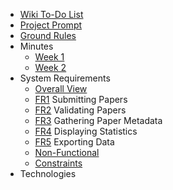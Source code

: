 - [Wiki To-Do List](https://github.ncsu.edu/engr-csc-sdc/2022SpringTeam06-CSC-Dept-1/wiki/Wiki-ToDo-and-Notes)
- [Project Prompt](https://github.ncsu.edu/engr-csc-sdc/2022SpringTeam06-CSC-Dept-1/wiki/Project-Prompt)
- [Ground Rules](https://github.ncsu.edu/engr-csc-sdc/2022SpringTeam06-CSC-Dept-1/wiki/Ground-Rules)
- Minutes
    - [Week 1](https://github.ncsu.edu/engr-csc-sdc/2022SpringTeam06-CSC-Dept-1/wiki/Week-1)
    - [Week 2](https://github.ncsu.edu/engr-csc-sdc/2022SpringTeam06-CSC-Dept-1/wiki/Week-2)
- System Requirements
    - [Overall View](https://github.ncsu.edu/engr-csc-sdc/2022SpringTeam06-CSC-Dept-1/wiki/Overall-View)
    - [FR1](https://github.ncsu.edu/engr-csc-sdc/2022SpringTeam06-CSC-Dept-1/wiki/FR1-Submitting-Papers) Submitting Papers
    - [FR2](https://github.ncsu.edu/engr-csc-sdc/2022SpringTeam06-CSC-Dept-1/wiki/FR2-Validating-Papers) Validating Papers
    - [FR3](https://github.ncsu.edu/engr-csc-sdc/2022SpringTeam06-CSC-Dept-1/wiki/FR3-Gathering-Paper-Metadata) Gathering Paper Metadata
    - [FR4](https://github.ncsu.edu/engr-csc-sdc/2022SpringTeam06-CSC-Dept-1/wiki/FR4-Displaying-Statistics) Displaying Statistics
    - [FR5](https://github.ncsu.edu/engr-csc-sdc/2022SpringTeam06-CSC-Dept-1/wiki/FR5-Exporting-Data) Exporting Data
    - [Non-Functional](https://github.ncsu.edu/engr-csc-sdc/2022SpringTeam06-CSC-Dept-1/wiki/Non-Functional-Requirements)
    - [Constraints](https://github.ncsu.edu/engr-csc-sdc/2022SpringTeam06-CSC-Dept-1/wiki/Constraints)
- Technologies